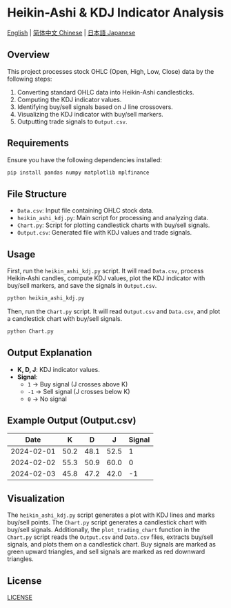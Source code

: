 # Heikin-Ashi & KDJ Indicator Analysis
[English](README.md) | [简体中文 Chinese](README_zh-CN.md) | [日本語 Japanese](README_JP.md)

## Overview
This project processes stock OHLC (Open, High, Low, Close) data by the following steps:
1. Converting standard OHLC data into Heikin-Ashi candlesticks.
2. Computing the KDJ indicator values.
3. Identifying buy/sell signals based on J line crossovers.
4. Visualizing the KDJ indicator with buy/sell markers.
5. Outputting trade signals to `Output.csv`.

## Requirements
Ensure you have the following dependencies installed:

```bash
pip install pandas numpy matplotlib mplfinance
```

## File Structure
- `Data.csv`: Input file containing OHLC stock data.
- `heikin_ashi_kdj.py`: Main script for processing and analyzing data.
- `Chart.py`: Script for plotting candlestick charts with buy/sell signals.
- `Output.csv`: Generated file with KDJ values and trade signals.

## Usage
First, run the `heikin_ashi_kdj.py` script. It will read `Data.csv`, process Heikin-Ashi candles, compute KDJ values, plot the KDJ indicator with buy/sell markers, and save the signals in `Output.csv`.

```bash
python heikin_ashi_kdj.py
```

Then, run the `Chart.py` script. It will read `Output.csv` and `Data.csv`, and plot a candlestick chart with buy/sell signals.

```bash
python Chart.py
```

## Output Explanation
- **K, D, J**: KDJ indicator values.
- **Signal**:
  - `1` → Buy signal (J crosses above K)
  - `-1` → Sell signal (J crosses below K)
  - `0` → No signal

## Example Output (Output.csv)
| Date       | K    | D    | J    | Signal |
|------------|------|------|------|--------|
| 2024-02-01 | 50.2 | 48.1 | 52.5 | 1      |
| 2024-02-02 | 55.3 | 50.9 | 60.0 | 0      |
| 2024-02-03 | 45.8 | 47.2 | 42.0 | -1     |

## Visualization
The `heikin_ashi_kdj.py` script generates a plot with KDJ lines and marks buy/sell points. The `Chart.py` script generates a candlestick chart with buy/sell signals. Additionally, the `plot_trading_chart` function in the `Chart.py` script reads the `Output.csv` and `Data.csv` files, extracts buy/sell signals, and plots them on a candlestick chart. Buy signals are marked as green upward triangles, and sell signals are marked as red downward triangles.

## License
[LICENSE](LICENSE)